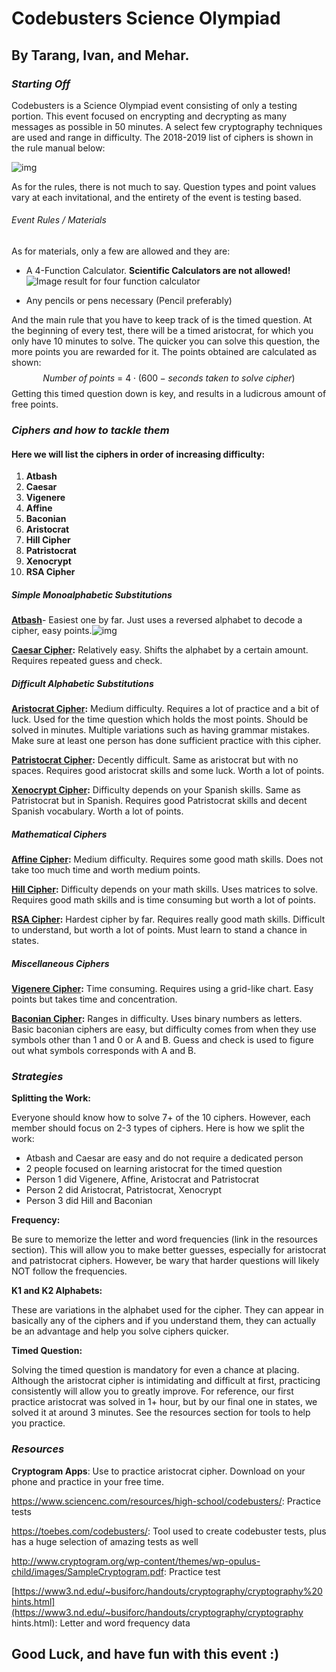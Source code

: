 # Codebusters Science Olympiad 

## By Tarang, Ivan, and Mehar.

### ***Starting Off*** 

Codebusters is a Science Olympiad event consisting of only a testing portion. This event focused on encrypting and decrypting as many messages as possible in 50 minutes. A select few cryptography techniques are used and range in difficulty. The 2018-2019 list of ciphers is shown in the rule manual below:

![img](file:///F:/today.png)

As for the rules, there is not much to say. Question types and point values vary at each invitational, and the entirety of the event is testing based. 

###### Event Rules / Materials

As for materials, only a few are allowed and they are:

* A 4-Function Calculator. **Scientific Calculators are not allowed!**![Image result for four function calculator](https://images-na.ssl-images-amazon.com/images/I/41oNwXQu-TL._SX425_.jpg) 

* Any pencils or pens necessary (Pencil preferably)

  

And the main rule that you have to keep track of is the timed question. At the beginning of every test, there will be a timed aristocrat, for which you only have 10 minutes to solve. The quicker you can solve this question, the more points you are rewarded for it. The points obtained are calculated as shown:
$$
Number\: of\; points\: =\: 4\cdot (600 - seconds\:taken\:to\:solve\: cipher)
$$
Getting this timed question down is key, and results in a ludicrous amount of free points.

### ***Ciphers and how to tackle them***

#### Here we will list the ciphers in order of increasing difficulty:

1. **Atbash**
2. **Caesar**
3. **Vigenere**
4. **Affine**
5. **Baconian**
6. **Aristocrat**
7. **Hill Cipher**
8. **Patristocrat**
9. **Xenocrypt**
10. **RSA Cipher**

##### *Simple Monoalphabetic Substitutions*

**[Atbash](https://crypto.interactive-maths.com/atbash-cipher.html)**- Easiest one by far. Just uses a reversed alphabet to decode a cipher, easy points.![img](https://cdncontribute.geeksforgeeks.org/wp-content/uploads/aa-4.jpg)

**[Caesar Cipher](https://crypto.interactive-maths.com/caesar-shift-cipher.html):** Relatively easy. Shifts the alphabet by a certain amount. Requires repeated guess and check.

##### *Difficult Alphabetic Substitutions*

**[Aristocrat Cipher](http://rossinglish.blogspot.com/p/aristocrat.html):** Medium difficulty. Requires a lot of practice and a bit of luck. Used for the time question which holds the most points. Should be solved in minutes. Multiple variations such as having grammar mistakes. Make sure at least one person has done sufficient practice with this cipher.

**[Patristocrat Cipher](https://toebes.com/Ciphers/Solving%20a%20K1%20Alphabet.htm):** Decently difficult. Same as aristocrat but with no spaces. Requires good aristocrat skills and some luck. Worth a lot of points.

**[Xenocrypt Cipher](https://toebes.com/Ciphers/Samples/Code%20Busters%202018%20Sample%209%20Xenocrypt%20Solution.pdf):** Difficulty depends on your Spanish skills. Same as Patristocrat but in Spanish. Requires good Patristocrat skills and decent Spanish vocabulary. Worth a lot of points.

##### *Mathematical Ciphers*

**[Affine Cipher](https://crypto.interactive-maths.com/affine-cipher.html):** Medium difficulty. Requires some good math skills. Does not take too much time and worth medium points.

**[Hill Cipher](https://crypto.interactive-maths.com/hill-cipher.html):** Difficulty depends on your math skills. Uses matrices to solve. Requires good math skills and is time consuming but worth a lot of points.

**[RSA Cipher](https://toebes.com/codebusters/RSAEncrypt.html):** Hardest cipher by far. Requires really good math skills. Difficult to understand, but worth a lot of points. Must learn to stand a chance in states.

##### *Miscellaneous Ciphers*

**[Vigenere Cipher](https://crypto.interactive-maths.com/vigenegravere-cipher.html):** Time consuming. Requires using a grid-like chart. Easy points but takes time and concentration.

**[Baconian Cipher](https://en.wikipedia.org/wiki/Bacon%27s_cipher):** Ranges in difficulty. Uses binary numbers as letters. Basic baconian ciphers are easy, but difficulty comes from when they use symbols other than 1 and 0 or A and B. Guess and check is used to figure out what symbols corresponds with A and B.

### ***Strategies***

**Splitting the Work:**

Everyone should know how to solve 7+ of the 10 ciphers. However, each member should focus on 2-3 types of ciphers. Here is how we split the work:

- Atbash and Caesar are easy and do not require a dedicated person
- 2 people focused on learning aristocrat for the timed question
- Person 1 did Vigenere, Affine, Aristocrat and Patristocrat
- Person 2 did Aristocrat, Patristocrat, Xenocrypt
- Person 3 did Hill and Baconian

**Frequency:**

Be sure to memorize the letter and word frequencies (link in the resources section). This will allow you to make better guesses, especially for aristocrat and patristocrat ciphers. However, be wary that harder questions will likely NOT follow the frequencies.

**K1 and K2 Alphabets:**

These are variations in the alphabet used for the cipher. They can appear in basically any of the ciphers and if you understand them, they can actually be an advantage and help you solve ciphers quicker.

**Timed Question:**

Solving the timed question is mandatory for even a chance at placing. Although the aristocrat cipher is intimidating and difficult at first, practicing consistently will allow you to greatly improve. For reference, our first practice aristocrat was solved in 1+ hour, but by our final one in states, we solved it at around 3 minutes. See the resources section for tools to help you practice.

### ***Resources***

**Cryptogram Apps**: Use to practice aristocrat cipher. Download on your phone and practice in your free time. 

<https://www.sciencenc.com/resources/high-school/codebusters/>: Practice tests

<https://toebes.com/codebusters/>: Tool used to create codebuster tests, plus has a huge selection of amazing tests as well

<http://www.cryptogram.org/wp-content/themes/wp-opulus-child/images/SampleCryptogram.pdf>: Practice test

[https://www3.nd.edu/~busiforc/handouts/cryptography/cryptography%20hints.html](https://www3.nd.edu/~busiforc/handouts/cryptography/cryptography hints.html): Letter and word frequency data

## Good Luck, and have fun with this event :)
